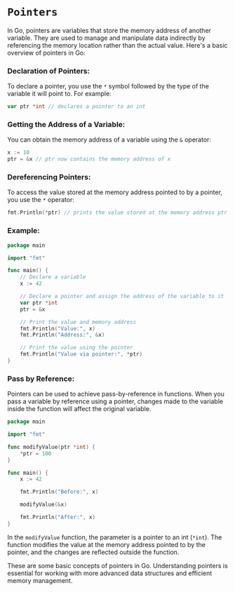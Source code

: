 # `Pointers`
In Go, pointers are variables that store the memory address of another variable. They are used to manage and manipulate data indirectly by referencing the memory location rather than the actual value. Here's a basic overview of pointers in Go:

### Declaration of Pointers:

To declare a pointer, you use the `*` symbol followed by the type of the variable it will point to. For example:

```go
var ptr *int // declares a pointer to an int
```

### Getting the Address of a Variable:

You can obtain the memory address of a variable using the `&` operator:

```go
x := 10
ptr = &x // ptr now contains the memory address of x
```

### Dereferencing Pointers:

To access the value stored at the memory address pointed to by a pointer, you use the `*` operator:

```go
fmt.Println(*ptr) // prints the value stored at the memory address ptr points to
```

### Example:

```go
package main

import "fmt"

func main() {
    // Declare a variable
    x := 42

    // Declare a pointer and assign the address of the variable to it
    var ptr *int
    ptr = &x

    // Print the value and memory address
    fmt.Println("Value:", x)
    fmt.Println("Address:", &x)

    // Print the value using the pointer
    fmt.Println("Value via pointer:", *ptr)
}
```

### Pass by Reference:

Pointers can be used to achieve pass-by-reference in functions. When you pass a variable by reference using a pointer, changes made to the variable inside the function will affect the original variable.

```go
package main

import "fmt"

func modifyValue(ptr *int) {
    *ptr = 100
}

func main() {
    x := 42

    fmt.Println("Before:", x)

    modifyValue(&x)

    fmt.Println("After:", x)
}
```

In the `modifyValue` function, the parameter is a pointer to an int (`*int`). The function modifies the value at the memory address pointed to by the pointer, and the changes are reflected outside the function.

These are some basic concepts of pointers in Go. Understanding pointers is essential for working with more advanced data structures and efficient memory management.